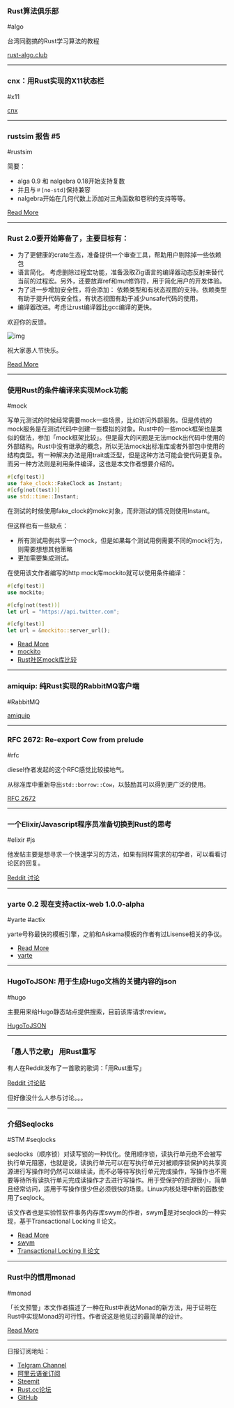 ### Rust算法俱乐部

#algo

台湾同胞搞的Rust学习算法的教程

[rust-algo.club](https://rust-algo.club/index.html)

---

### cnx：用Rust实现的X11状态栏

#x11

[cnx](https://github.com/mjkillough/cnx/)

---

### rustsim 报告 #5

#rustsim

简要：

- alga 0.9 和 nalgebra 0.18开始支持复数
- 并且与`＃[no-std]`保持兼容
- nalgebra开始在几何代数上添加对三角函数和卷积的支持等等。

[Read More](https://www.rustsim.org/blog/2019/04/01/this-month-in-rustsim/)

---

### Rust 2.0要开始筹备了，主要目标有：

- 为了更健康的crate生态，准备提供一个审查工具，帮助用户剔除掉一些依赖包
- 语言简化。 考虑删除过程宏功能，准备汲取Zig语言的编译器动态反射来替代当前的过程宏。另外，还要放弃ref和mut修饰符，用于简化用户的开发体验。
- 为了进一步增加安全性，将会添加： 依赖类型和有状态视图的支持。依赖类型有助于提升代码安全性，有状态视图有助于减少unsafe代码的使用。
- 编译器改进。考虑让rust编译器比gcc编译的更快。

欢迎你的反馈。

![img](https://wx2.sinaimg.cn/mw690/71684decly1g1n18k48ekj22um0u045z.jpg)

祝大家愚人节快乐。

[Read More](http://antoyo.ml/future-of-rust)

---

### 使用Rust的条件编译来实现Mock功能

#mock 

写单元测试的时候经常需要mock一些场景，比如访问外部服务。但是传统的mock服务是在测试代码中创建一些模拟的对象。Rust中的一些mock框架也是类似的做法，参加「mock框架比较」。但是最大的问题是无法mock出代码中使用的外部结构。Rust中没有继承的概念，所以无法mock出标准库或者外部包中使用的结构类型。有一种解决办法是用trait或泛型，但是这种方法可能会使代码更复杂。而另一种方法则是利用条件编译，这也是本文作者想要介绍的。

```rust
#[cfg(test)]
use fake_clock::FakeClock as Instant;
#[cfg(not(test))]
use std::time::Instant;
```

在测试的时候使用fake_clock的mokc对象，而非测试的情况则使用Instant。

但这样也有一些缺点：

- 所有测试用例共享一个mock，但是如果每个测试用例需要不同的mock行为，则需要想想其他策略
- 更加需要集成测试。

在使用该文作者编写的http mock库mockito就可以使用条件编译：

```rust
#[cfg(test)]
use mockito;

#[cfg(not(test))]
let url = "https://api.twitter.com";

#[cfg(test)]
let url = &mockito::server_url();
```

- [Read More](https://klausi.github.io/rustnish/2019/03/31/mocking-in-rust-with-conditional-compilation.html)
- [mockito](https://github.com/lipanski/mockito)
- [Rust社区mock库比较](https://asomers.github.io/mock_shootout/)

---

### amiquip: 纯Rust实现的RabbitMQ客户端

#RabbitMQ 

[amiquip](https://github.com/jgallagher/amiquip)

---

###  RFC 2672: Re-export Cow from prelude

#rfc

diesel作者发起的这个RFC感觉比较接地气。

从标准库中重新导出`std::borrow::Cow`，以鼓励其可以得到更广泛的使用。

[RFC 2672](https://github.com/rust-lang/rfcs/pull/2672)

---

### 一个Elixir/Javascript程序员准备切换到Rust的思考

#elixir #js

他发帖主要是想寻求一个快速学习的方法，如果有同样需求的初学者，可以看看讨论区的回复。

[Reddit 讨论](https://www.reddit.com/r/rust/comments/b7qjmq/elixirjavascript_programmer_thinking_of_switching/)

---

###  yarte 0.2 现在支持actix-web 1.0.0-alpha

#yarte #actix

yarte号称最快的模板引擎，之前和Askama模板的作者有过Lisense相关的争议。

- [Read More](https://github.com/actix/examples/tree/master/template_yarte)
- [yarte](https://github.com/rust-iendo/yarte)

---

### HugoToJSON: 用于生成Hugo文档的关键内容的json

#hugo

主要用来给Hugo静态站点提供搜索，目前该库请求review。

[HugoToJSON](https://github.com/arranf/HugoToJSON)

---

### 「愚人节之歌」 用Rust重写

有人在Reddit发布了一首歌的歌词：「用Rust重写」

[Reddit 讨论贴](https://www.reddit.com/r/rust/comments/b7thxz/april_fools_rewrite_in_rust_lyrics/)

但好像没什么人参与讨论。。。

---

### 介绍Seqlocks

#STM #seqlocks

seqlocks（顺序锁）对读写锁的一种优化。使用顺序锁，读执行单元绝不会被写执行单元阻塞，也就是说，读执行单元可以在写执行单元对被顺序锁保护的共享资源进行写操作时仍然可以继续读，而不必等待写执行单元完成操作，写操作也不需要等待所有读执行单元完成读操作才去进行写操作。用于受保护的资源很小，简单且经常访问，适用于写操作很少但必须很快的场景。Linux内核处理中断的函数使用了seqlock。 

该文作者也是实验性软件事务内存库swym的作者，swym是对seqlock的一种实现，基于Transactional Locking II 论文。

- [Read More](https://mtak-blog.github.io/generalizing-seqlocks)
- [swym](https://github.com/mtak-/swym)
- [Transactional Locking II 论文](https://people.csail.mit.edu/shanir/publications/Transactional_Locking.pdf)

---

### Rust中的惯用monad

#monad

「长文预警」本文作者描述了一种在Rust中表达Monad的新方法，用于证明在Rust中实现Monad的可行性。作者说这是他见过的最简单的设计。

[Read More](https://varkor.github.io/blog/2019/03/28/idiomatic-monads-in-rust.html)

---

日报订阅地址：

- [Telgram Channel](https://t.me/rust_daily_news )
- [阿里云语雀订阅](https://www.yuque.com/chaosbot/rustnews)
- [Steemit](https://steemit.com/@blackanger)
- [Rust.cc论坛](https://rust.cc)
- [GitHub](https://github.com/RustStudy/rust_daily_news)